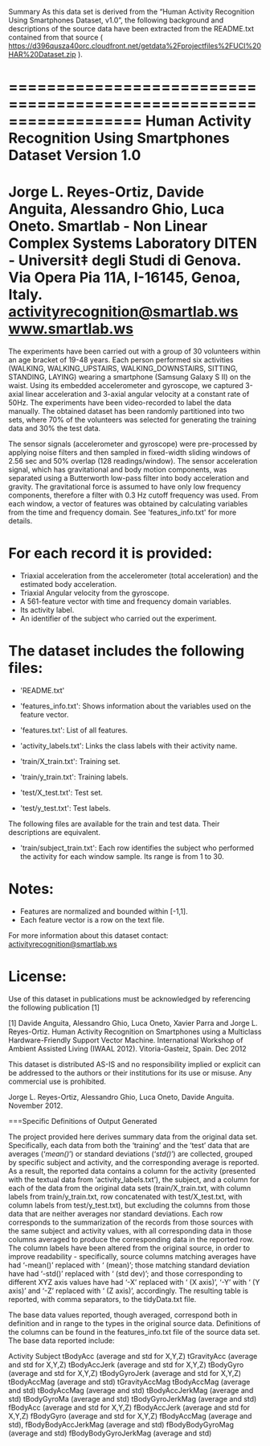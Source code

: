 Summary
As this data set is derived from the “Human Activity Recognition Using Smartphones Dataset, v1.0”, the following background and descriptions of the source data have been extracted from the README.txt contained from that source ( https://d396qusza40orc.cloudfront.net/getdata%2Fprojectfiles%2FUCI%20HAR%20Dataset.zip ).

==================================================================
Human Activity Recognition Using Smartphones Dataset
Version 1.0
==================================================================
Jorge L. Reyes-Ortiz, Davide Anguita, Alessandro Ghio, Luca Oneto.
Smartlab - Non Linear Complex Systems Laboratory
DITEN - Universit‡ degli Studi di Genova.
Via Opera Pia 11A, I-16145, Genoa, Italy.
activityrecognition@smartlab.ws
www.smartlab.ws
==================================================================

The experiments have been carried out with a group of 30 volunteers within an age bracket of 19-48 years. Each person performed six activities (WALKING, WALKING_UPSTAIRS, WALKING_DOWNSTAIRS, SITTING, STANDING, LAYING) wearing a smartphone (Samsung Galaxy S II) on the waist. Using its embedded accelerometer and gyroscope, we captured 3-axial linear acceleration and 3-axial angular velocity at a constant rate of 50Hz. The experiments have been video-recorded to label the data manually. The obtained dataset has been randomly partitioned into two sets, where 70% of the volunteers was selected for generating the training data and 30% the test data. 

The sensor signals (accelerometer and gyroscope) were pre-processed by applying noise filters and then sampled in fixed-width sliding windows of 2.56 sec and 50% overlap (128 readings/window). The sensor acceleration signal, which has gravitational and body motion components, was separated using a Butterworth low-pass filter into body acceleration and gravity. The gravitational force is assumed to have only low frequency components, therefore a filter with 0.3 Hz cutoff frequency was used. From each window, a vector of features was obtained by calculating variables from the time and frequency domain. See 'features_info.txt' for more details. 

For each record it is provided:
======================================

- Triaxial acceleration from the accelerometer (total acceleration) and the estimated body acceleration.
- Triaxial Angular velocity from the gyroscope. 
- A 561-feature vector with time and frequency domain variables. 
- Its activity label. 
- An identifier of the subject who carried out the experiment.

The dataset includes the following files:
=========================================

- 'README.txt'

- 'features_info.txt': Shows information about the variables used on the feature vector.

- 'features.txt': List of all features.

- 'activity_labels.txt': Links the class labels with their activity name.

- 'train/X_train.txt': Training set.

- 'train/y_train.txt': Training labels.

- 'test/X_test.txt': Test set.

- 'test/y_test.txt': Test labels.

The following files are available for the train and test data. Their descriptions are equivalent. 

- 'train/subject_train.txt': Each row identifies the subject who performed the activity for each window sample. Its range is from 1 to 30. 

Notes: 
======
- Features are normalized and bounded within [-1,1].
- Each feature vector is a row on the text file.

For more information about this dataset contact: activityrecognition@smartlab.ws

License:
========
Use of this dataset in publications must be acknowledged by referencing the following publication [1] 

[1] Davide Anguita, Alessandro Ghio, Luca Oneto, Xavier Parra and Jorge L. Reyes-Ortiz. Human Activity Recognition on Smartphones using a Multiclass Hardware-Friendly Support Vector Machine. International Workshop of Ambient Assisted Living (IWAAL 2012). Vitoria-Gasteiz, Spain. Dec 2012

This dataset is distributed AS-IS and no responsibility implied or explicit can be addressed to the authors or their institutions for its use or misuse. Any commercial use is prohibited.

Jorge L. Reyes-Ortiz, Alessandro Ghio, Luca Oneto, Davide Anguita. November 2012.

===Specific Definitions of Output Generated

The project provided here derives summary data from the original data set.  Specifically, each data from both the ‘training’ and the ‘test’ data that are averages (‘*mean()*’) or standard deviations (‘*std()*’) are collected, grouped by specific subject and activity, and the corresponding average is reported.
As a result, the reported data contains a column for the activity (presented with the textual data from ‘activity_labels.txt’), the subject, and a column for each of the data from the original data sets (train/X_train.txt, with column labels from train/y_train.txt, row concatenated with test/X_test.txt, with column labels from test/y_test.txt), but excluding the columns from those data that are neither averages nor standard deviations.
Each row corresponds to the summarization of the records from those sources with the same subject and activity values, with all corresponding data in those columns averaged to produce the corresponding data in the reported row.
The column labels have been altered from the original source, in order to improve readability - specifically, source columns matching averages have had ‘-mean()’ replaced with ‘ (mean)’; those matching standard deviation have had ‘-std()’ replaced with ‘ (std dev)’; and those corresponding to different XYZ axis values have had ‘-X’ replaced with ‘ (X axis)’, ‘-Y’ with ‘ (Y axis)’ and ‘-Z’ replaced with ‘ (Z axis)’, accordingly.
The resulting table is reported, with comma separators, to the tidyData.txt file.

The base data values reported, though averaged, correspond both in definition and in range to the types in the original source data.  Definitions of the columns can be found in the features_info.txt file of the source data set.  The base data reported include:

Activity
Subject
tBodyAcc (average and std for X,Y,Z)
tGravityAcc (average and std for X,Y,Z)
tBodyAccJerk (average and std for X,Y,Z)
tBodyGyro (average and std for X,Y,Z)
tBodyGyroJerk (average and std for X,Y,Z)
tBodyAccMag (average and std)
tGravityAccMag tBodyAccMag (average and std)
tBodyAccMag (average and std)
tBodyAccJerkMag (average and std)
tBodyGyroMa (average and std)
tBodyGyroJerkMag (average and std)
fBodyAcc (average and std for X,Y,Z)
fBodyAccJerk (average and std for X,Y,Z)
fBodyGyro (average and std for X,Y,Z)
fBodyAccMag (average and std),
fBodyBodyAccJerkMag (average and std)
fBodyBodyGyroMag (average and std)
fBodyBodyGyroJerkMag (average and std)
